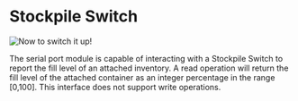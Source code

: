 # Stockpile Switch
![Now to switch it up!](block:create:stockpile_switch)

The serial port module is capable of interacting with a Stockpile Switch to report the fill level of an attached inventory. A read operation will return the fill level of the attached container as an integer percentage in the range [0,100]. This interface does not support write operations.